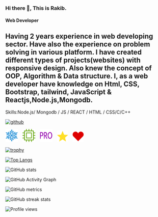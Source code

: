 ### Hi there 👋, This is Rakib.
#### Web Developer
## Having 2 years experience in web developing sector. Have also the experience on problem solving in various platform. I have created different types of projects(websites) with responsive design. Also knew the concept of OOP, Algorithm & Data structure. I, as a web developer have knowledge on Html, CSS, Bootstrap, tailwind, JavaScript & Reactjs,Node.js,Mongodb.


Skills:Node.js/ Mongodb / JS / REACT / HTML / CSS/C/C++


[<img src='https://cdn.jsdelivr.net/npm/simple-icons@3.0.1/icons/github.svg' alt='github' height='40'>](https://github.com/Rabbi011)  

<a href='https://archiveprogram.github.com/'><img src='https://raw.githubusercontent.com/acervenky/animated-github-badges/master/assets/acbadge.gif' width='40' height='40'></a> <a href='https://docs.github.com/en/developers'><img src='https://raw.githubusercontent.com/acervenky/animated-github-badges/master/assets/devbadge.gif' width='40' height='40'></a> <a href='https://github.com/pricing'><img src='https://raw.githubusercontent.com/acervenky/animated-github-badges/master/assets/pro.gif' width='40' height='40'></a> <a href='https://stars.github.com/'><img src='https://raw.githubusercontent.com/acervenky/animated-github-badges/master/assets/starbadge.gif' width='35' height='35'></a> <a href='https://docs.github.com/en/github/supporting-the-open-source-community-with-github-sponsors'><img src='https://raw.githubusercontent.com/acervenky/animated-github-badges/master/assets/sponsorbadge.gif' width='35' height='35'></a> 

[![trophy](https://github-profile-trophy.vercel.app/?username=Rabbi011)](https://github.com/ryo-ma/github-profile-trophy)

[![Top Langs](https://github-readme-stats.vercel.app/api/top-langs/?username=Rabbi011)](https://github.com/anuraghazra/github-readme-stats)

![GitHub stats](https://github-readme-stats.vercel.app/api?username=Rabbi011&show_icons=true&count_private=true)  

![GitHub Activity Graph](https://activity-graph.herokuapp.com/graph?username=Rabbi011)  

![GitHub metrics](https://metrics.lecoq.io/Rabbi011)  

![GitHub streak stats](https://github-readme-streak-stats.herokuapp.com/?user=Rabbi011)  

![Profile views](https://gpvc.arturio.dev/Rabbi011)  
